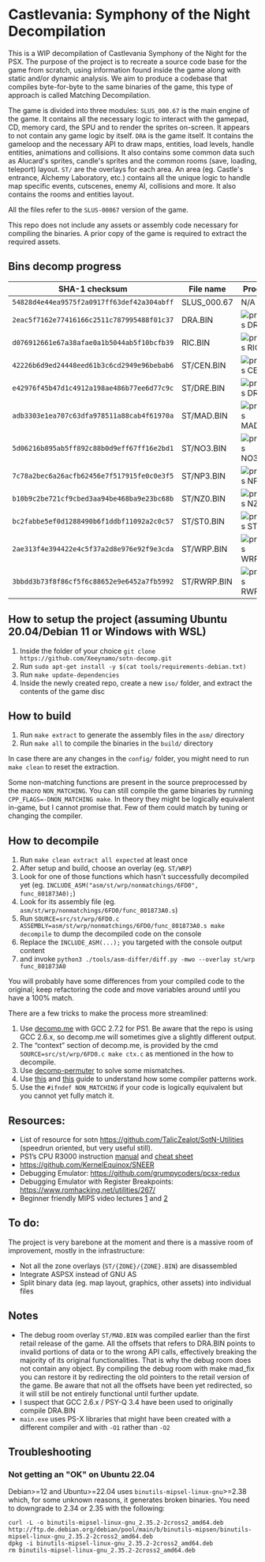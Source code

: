 # Castlevania: Symphony of the Night Decompilation

This is a WIP decompilation of Castlevania Symphony of the Night for the PSX. The purpose of the project is to recreate a source code base for the game from scratch, using information found inside the game along with static and/or dynamic analysis. We aim to produce a codebase that compiles byte-for-byte to the same binaries of the game, this type of approach is called Matching Decompilation.

The game is divided into three modules:
`SLUS_000.67` is the main engine of the game. It contains all the necessary logic to interact with the gamepad, CD, memory card, the SPU and to render the sprites on-screen. It appears to not contain any game logic by itself.
`DRA` is the game itself. It contains the gameloop and the necessary API to draw maps, entities, load levels, handle entities, animations and collisions. It also contains some common data such as Alucard's sprites, candle's sprites and the common rooms (save, loading, teleport) layout.
`ST/` are the overlays for each area. An area (eg. Castle's entrance, Alchemy Laboratory, etc.) contains all the unique logic to handle map specific events, cutscenes, enemy AI, collisions and more. It also contains the rooms and entities layout.

All the files refer to the `SLUS-00067` version of the game.

This repo does not include any assets or assembly code necessary for compiling the binaries. A prior copy of the game is required to extract the required assets.

## Bins decomp progress

| SHA-1 checksum                             | File name  | Progress
|--------------------------------------------|------------|----------
| `54828d4e44ea9575f2a0917ff63def42a304abff` | SLUS_000.67 | N/A 
| `2eac5f7162e77416166c2511c787995488f01c37` | DRA.BIN    | ![progress DRA.BIN](https://img.shields.io/endpoint?url=https://raw.githubusercontent.com/Xeeynamo/sotn-decomp/gh-report/assets/progress-dra.json)
| `d076912661e67a38afae0a1b5044ab5f10bcfb39` | RIC.BIN    | ![progress RIC.BIN](https://img.shields.io/endpoint?url=https://raw.githubusercontent.com/Xeeynamo/sotn-decomp/gh-report/assets/progress-ric.json)
| `42226b6d9ed24448eed61b3c6cd2949e96bebab6` | ST/CEN.BIN | ![progress CEN.BIN](https://img.shields.io/endpoint?url=https://raw.githubusercontent.com/Xeeynamo/sotn-decomp/gh-report/assets/progress-cen.json)
| `e42976f45b47d1c4912a198ae486b77ee6d77c9c` | ST/DRE.BIN | ![progress DRE.BIN](https://img.shields.io/endpoint?url=https://raw.githubusercontent.com/Xeeynamo/sotn-decomp/gh-report/assets/progress-dre.json)
| `adb3303e1ea707c63dfa978511a88cab4f61970a` | ST/MAD.BIN | ![progress MAD.BIN](https://img.shields.io/endpoint?url=https://raw.githubusercontent.com/Xeeynamo/sotn-decomp/gh-report/assets/progress-mad.json)
| `5d06216b895ab5ff892c88b0d9eff67ff16e2bd1` | ST/NO3.BIN | ![progress NO3.BIN](https://img.shields.io/endpoint?url=https://raw.githubusercontent.com/Xeeynamo/sotn-decomp/gh-report/assets/progress-no3.json)
| `7c78a2bec6a26acfb62456e7f517915fe0c0e3f5` | ST/NP3.BIN | ![progress NP3.BIN](https://img.shields.io/endpoint?url=https://raw.githubusercontent.com/Xeeynamo/sotn-decomp/gh-report/assets/progress-np3.json)
| `b10b9c2be721cf9cbed3aa94be468ba9e23bc68b` | ST/NZ0.BIN | ![progress NZ0.BIN](https://img.shields.io/endpoint?url=https://raw.githubusercontent.com/Xeeynamo/sotn-decomp/gh-report/assets/progress-nz0.json)
| `bc2fabbe5ef0d1288490b6f1ddbf11092a2c0c57` | ST/ST0.BIN | ![progress ST0.BIN](https://img.shields.io/endpoint?url=https://raw.githubusercontent.com/Xeeynamo/sotn-decomp/gh-report/assets/progress-st0.json)
| `2ae313f4e394422e4c5f37a2d8e976e92f9e3cda` | ST/WRP.BIN | ![progress WRP.BIN](https://img.shields.io/endpoint?url=https://raw.githubusercontent.com/Xeeynamo/sotn-decomp/gh-report/assets/progress-wrp.json)
| `3bbdd3b73f8f86cf5f6c88652e9e6452a7fb5992` | ST/RWRP.BIN | ![progress RWRP.BIN](https://img.shields.io/endpoint?url=https://raw.githubusercontent.com/Xeeynamo/sotn-decomp/gh-report/assets/progress-rwrp.json)


## How to setup the project (assuming Ubuntu 20.04/Debian 11 or Windows with WSL)

 1. Inside the folder of your choice `git clone https://github.com/Xeeynamo/sotn-decomp.git`
 1. Run `sudo apt-get install -y $(cat tools/requirements-debian.txt)`
 1. Run `make update-dependencies`
 1. Inside the newly created repo, create a new `iso/` folder, and extract the contents of the game disc

## How to build

 1. Run `make extract` to generate the assembly files in the `asm/` directory
 1. Run `make all` to compile the binaries in the `build/` directory

In case there are any changes in the `config/` folder, you might need to run `make clean` to reset the extraction.

Some non-matching functions are present in the source preprocessed by the macro `NON_MATCHING`. You can still compile the game binaries by running `CPP_FLAGS=-DNON_MATCHING make`. In theory they might be logically equivalent in-game, but I cannot promise that. Few of them could match by tuning or changing the compiler.

## How to decompile

1. Run `make clean extract all expected` at least once
1. After setup and build, choose an overlay (eg. `ST/WRP`)
1. Look for one of those functions which hasn't successfully decompiled yet (eg. `INCLUDE_ASM("asm/st/wrp/nonmatchings/6FD0", func_801873A0);`)
1. Look for its assembly file (eg. `asm/st/wrp/nonmatchings/6FD0/func_801873A0.s`)
1. Run `SOURCE=src/st/wrp/6FD0.c ASSEMBLY=asm/st/wrp/nonmatchings/6FD0/func_801873A0.s make decompile` to dump the decompiled code on the console
1. Replace the `INCLUDE_ASM(...);` you targeted with the console output content
1. and invoke `python3 ./tools/asm-differ/diff.py -mwo --overlay st/wrp func_801873A0`

You will probably have some differences from your compiled code to the original; keep refactoring the code and move variables around until you have a 100% match.

There are a few tricks to make the process more streamlined:

1. Use [decomp.me](https://decomp.me/) with GCC 2.7.2 for PS1. Be aware that the repo is using GCC 2.6.x, so decomp.me will sometimes give a slightly different output. 
1. The “context” section of decomp.me, is provided by the cmd `SOURCE=src/st/wrp/6FD0.c make ctx.c` as mentioned in the how to decompile.
1. Use [decomp-permuter](https://github.com/simonlindholm/decomp-permuter) to solve some mismatches.
1. Use [this](https://github.com/mkst/sssv/wiki/Jump-Tables) and [this](https://github.com/pmret/papermario/wiki/GCC-2.8.1-Tips-and-Tricks) guide to understand how some compiler patterns work.
1. Use the `#ifndef NON_MATCHING` if your code is logically equivalent but you cannot yet fully match it.


## Resources:

* List of resource for sotn https://github.com/TalicZealot/SotN-Utilities (speedrun oriented, but very useful still). 
* PS1’s CPU R3000 instruction [manual](https://cgi.cse.unsw.edu.au/~cs3231/doc/R3000.pdf) and [cheat sheet](https://vhouten.home.xs4all.nl/mipsel/r3000-isa.html)
* https://github.com/KernelEquinox/SNEER
* Debugging Emulator: https://github.com/grumpycoders/pcsx-redux
* Debugging Emulator with Register Breakpoints: https://www.romhacking.net/utilities/267/
* Beginner friendly MIPS video lectures [1](https://www.youtube.com/watch?v=PlavjNH_RRU&list=PLylNWPMX1lPlmEeeMdbEFQo20eHAJL8hx) and [2](https://www.youtube.com/watch?v=qzSdglU0SBc&list=PLylNWPMX1lPnipZzKdCWRj2-un5xvLLdK)


## To do:

The project is very barebone at the moment and there is a massive room of improvement, mostly in the infrastructure:

* Not all the zone overlays (`ST/{ZONE}/{ZONE}.BIN`) are disassembled
* Integrate ASPSX instead of GNU AS
* Split binary data (eg. map layout, graphics, other assets) into individual files


## Notes

* The debug room overlay `ST/MAD.BIN` was compiled earlier than the first retail release of the game. All the offsets that refers to DRA.BIN points to invalid portions of data or to the wrong API calls, effectively breaking the majority of its original functionalities. That is why the debug room does not contain any object. By compiling the debug room with make mad_fix you can restore it by redirecting the old pointers to the retail version of the game.
Be aware that not all the offsets have been yet redirected, so it will still be not entirely functional until further update.
* I suspect that GCC 2.6.x / PSY-Q 3.4 have been used to originally compile DRA.BIN
* `main.exe` uses PS-X libraries that might have been created with a different compiler and with `-O1` rather than `-O2`

## Troubleshooting

### Not getting an "OK" on Ubuntu 22.04

Debian>=12 and Ubuntu>=22.04 uses `binutils-mipsel-linux-gnu`>=2.38 which, for some unknown reasons, it generates broken binaries. You need to downgrade to 2.34 or 2.35 with the following:

```shell
curl -L -o binutils-mipsel-linux-gnu_2.35.2-2cross2_amd64.deb http://ftp.de.debian.org/debian/pool/main/b/binutils-mipsen/binutils-mipsel-linux-gnu_2.35.2-2cross2_amd64.deb
dpkg -i binutils-mipsel-linux-gnu_2.35.2-2cross2_amd64.deb
rm binutils-mipsel-linux-gnu_2.35.2-2cross2_amd64.deb
```
